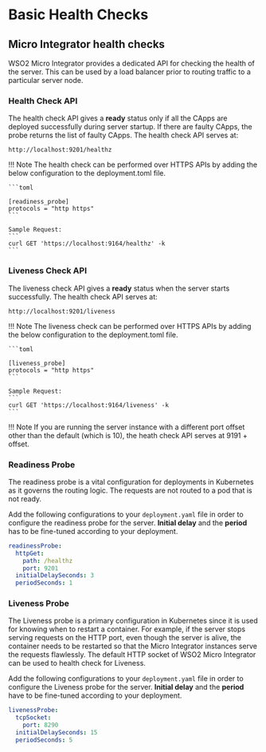 # Basic Health Checks

## Micro Integrator health checks

WSO2 Micro Integrator provides a dedicated API for checking the health of the server. This can be used by a load 
balancer prior to routing traffic to a particular server node.

### Health Check API

The health check API gives a **ready** status only if all the CApps are deployed successfully during server startup. If there are faulty CApps, the probe returns the list of faulty CApps. The health check API serves at:

`http://localhost:9201/healthz`

!!! Note
    The health check can be performed over HTTPS APIs by adding the below configuration to the deployment.toml file.

    ```toml
    
    [readiness_probe]
    protocols = "http https"
    ```
    
    Sample Request: 
    ```
    curl GET 'https://localhost:9164/healthz' -k
    ```

### Liveness Check API

The liveness check API gives a **ready** status when the server starts successfully.
The health check API serves at:

`http://localhost:9201/liveness`

!!! Note
    The liveness check can be performed over HTTPS APIs by adding the below configuration to the deployment.toml file.

    ```toml
    
    [liveness_probe]
    protocols = "http https"
    ```
    
    Sample Request: 
    ```
    curl GET 'https://localhost:9164/liveness' -k
    ```

!!! Note
    If you are running the server instance with a different port offset other than the default (which is 10), the heath
    check API serves at 9191 + offset.  
    

### Readiness Probe

The readiness probe is a vital configuration for deployments in Kubernetes as it governs the routing logic. The requests 
are not routed to a pod that is not ready.

Add the following configurations to your `deployment.yaml` file in order to configure the readiness probe for
the server. **Initial delay** and the **period** has to be fine-tuned according to your deployment.

```yaml
readinessProbe:
  httpGet:
    path: /healthz
    port: 9201
  initialDelaySeconds: 3
  periodSeconds: 1
```

### Liveness Probe

The Liveness probe is a primary configuration in Kubernetes since it is used for knowing when to restart a container. For 
example, if the server stops serving requests on the HTTP port, even though the server is alive, the container needs to 
be restarted so that the Micro Integrator instances serve the requests flawlessly. The default HTTP socket of WSO2 Micro 
Integrator can be used to health check for Liveness.

Add the following configurations to your `deployment.yaml` file in order to configure the Liveness probe for
the server. **Initial delay** and the **period** have to be fine-tuned according to your deployment.

```yaml
livenessProbe:
  tcpSocket:
    port: 8290
  initialDelaySeconds: 15
  periodSeconds: 5
```
